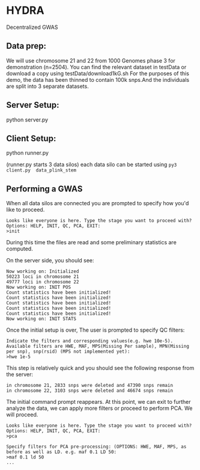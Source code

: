 # HYDRA
Decentralized GWAS

## Data prep:

We will use chromosome 21 and 22 from 1000 Genomes phase 3 for demonstration (n=2504). You can find the relevant dataset in testData or 
download a copy using testData/download1kG.sh For the purposes of this demo, the data has been thinned to contain 100k snps.And the individuals are split into 3 separate datasets. 



## Server Setup:

python server.py


## Client Setup:

python runner.py

(runner.py starts 3 data silos) each data silo can be started using `py3 client.py  data_plink_stem`

## Performing a GWAS

When all data silos are connected you are prompted to specify how you'd like to proceed. 

`Looks like everyone is here. Type the stage you want to proceed with? Options: HELP, INIT, QC, PCA, EXIT:`  
`>init` 

During this time the files are read and some preliminary statistics are computed.

On the server side, you should see:  
```  
Now working on: Initialized  
50223 loci in chromosome 21  
49777 loci in chromosome 22  
Now working on: INIT POS  
Count statistics have been initialized!  
Count statistics have been initialized!  
Count statistics have been initialized!  
Count statistics have been initialized!  
Count statistics have been initialized!  
Now working on: INIT STATS
```

Once the initial setup is over, The user is prompted to specify QC filters:

```
Indicate the filters and corresponding values(e.g. hwe 10e-5). Available filters are HWE, MAF, MPS(Missing Per sample), MPN(Missing per snp), snp(rsid) (MPS not implemented yet):  
>hwe 1e-5
```

This step is relatively quick and you should see the following response from the server: 

```
in chromosome 21, 2833 snps were deleted and 47390 snps remain  
in chromosome 22, 3103 snps were deleted and 46674 snps remain
```

The initial command prompt reappears. At this point, we can exit to further analyze the data, we can apply more filters or proceed to perform PCA. We will proceed.

```
Looks like everyone is here. Type the stage you want to proceed with? Options: HELP, INIT, QC, PCA, EXIT:  
>pca
```

```
Specify filters for PCA pre-processing: (OPTIONS: HWE, MAF, MPS, as before as well as LD. e.g. maf 0.1 LD 50:  
>maf 0.1 ld 50
...
```
